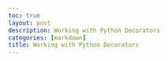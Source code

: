 ```yaml
---
toc: true
layout: post
description: Working with Python Decorators 
categories: [markdown]
title: Working with Python Decorators
---
```

